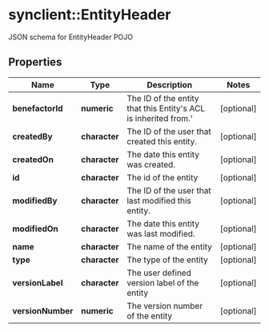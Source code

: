 # synclient::EntityHeader

JSON schema for EntityHeader POJO
## Properties
Name | Type | Description | Notes
------------ | ------------- | ------------- | -------------
**benefactorId** | **numeric** | The ID of the entity that this Entity&#39;s ACL is inherited from.&#39;  | [optional] 
**createdBy** | **character** | The ID of the user that created this entity. | [optional] 
**createdOn** | **character** | The date this entity was created. | [optional] 
**id** | **character** | The id of the entity | [optional] 
**modifiedBy** | **character** | The ID of the user that last modified this entity. | [optional] 
**modifiedOn** | **character** | The date this entity was last modified. | [optional] 
**name** | **character** | The name of the entity | [optional] 
**type** | **character** | The type of the entity | [optional] 
**versionLabel** | **character** | The user defined version label of the entity | [optional] 
**versionNumber** | **numeric** | The version number of the entity | [optional] 


